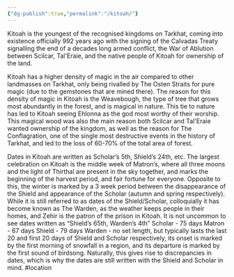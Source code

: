 ```yaml
---
{"dg-publish":true,"permalink":"/kitoah/"}
---
```



Kitoah is the youngest of the recognised kingdoms on Tarkhat, coming into existence officially 992 years ago with the signing of the Calvadas Treaty signalling the end of a decades long armed conflict, the War of Ablution between Scilcar, Tal'Eraie, and the native people of Kitoah for ownership of the land. 

Kitoah has a higher density of magic in the air compared to other landmasses on Tarkhat, only being rivalled by The Osten Straits for pure magic (due to the gemstones that are mined there). The reason for this density of magic in Kitoah is the Weavebough, the type of tree that grows most abundantly in the forest, and is magical in nature. This tie to nature has led to Kitoah seeing Ehlonna as the god most worthy of their worship. This magical wood was also the main reason both Scilcar and Tal'Eraie wanted ownership of the kingdom, as well as the reason for The Conflagration, one of the single most destructive events in the history of Tarkhat, and led to the loss of 60-70% of the total area of forest.

Dates in Kitoah are written as Scholar’s 5th, Shield’s 24th, etc.
The largest celebration on Kitoah is the middle week of Matron’s, where all three moons and the light of Thirthal are present in the sky together, and marks the beginning of the harvest period, and fair fortune for everyone.
Opposite to this, the winter is marked by a 3 week period between the disappearance of the Shield and appearance of the Scholar (autumn and spring respectively). While it is still referred to as dates of the Shield/Scholar, colloquially it has become known as The Warden, as the weather keeps people in their homes, and Zehir is the patron of the prison in Kitoah. It is not uncommon to see dates written as “Shield’s 65th, Warden’s 4th”
Scholar - 75 days
Matron - 67 days
Shield - 79 days
Warden - no set length, but typically lasts the last 20 and first 20 days of Shield and Scholar respectively, its onset is marked by the first morning of snowfall in a region, and its departure is marked by the first sound of birdsong. Naturally, this gives rise to discrepancies in dates, which is why the dates are still written with the Shield and Scholar in mind.
#location 